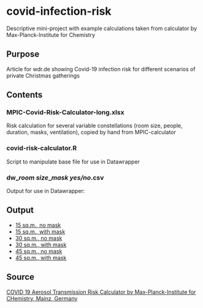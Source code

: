 # covid-infection-risk
Descriptive mini-project with example calculations taken from calculator by Max-Planck-Institute for Chemistry 

## Purpose

Article for wdr.de showing Covid-19 infection risk for different scenarios 
of private Christmas gatherings

## Contents

### MPIC-Covid-Risk-Calculator-long.xlsx

Risk calculation for several variable constellations (room size, people, duration, masks, ventilation),
copied by hand from MPIC-calculator

### covid-risk-calculator.R

Script to manipulate base file for use in Datawrapper

### dw_*room size*_*mask yes/no*.csv

Output for use in Datawrapper:

## Output

- [15 sq.m., no mask](https://datawrapper.dwcdn.net/zb1lT/1/)
- [15 sq.m., with mask](https://datawrapper.dwcdn.net/9BCXq/1/)
- [30 sq.m., no mask](https://datawrapper.dwcdn.net/joSzx/1/)
- [30 sq.m., with mask](https://datawrapper.dwcdn.net/T3XHP/1/)
- [45 sq.m., no mask](https://datawrapper.dwcdn.net/yW6IQ/1/)
- [45 sq.m., with mask](https://datawrapper.dwcdn.net/YBTW5/1/)


## Source

[COVID 19 Aerosol Transmission Risk Calculator by Max-Planck-Institute for CHemistry, Mainz, Germany](https://www.mpic.de/4747361/risk-calculator)
